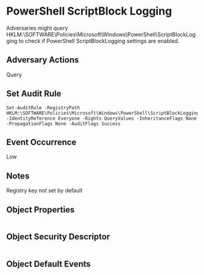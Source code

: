 # PowerShell ScriptBlock Logging

Adversaries might query HKLM:\SOFTWARE\Policies\Microsoft\Windows\PowerShell\ScriptBlockLogging to check if PowerShell ScriptBlockLogging settings are enabled.

## Adversary Actions

Query

## Set Audit Rule

```
Set-AuditRule -RegistryPath HKLM:\SOFTWARE\Policies\Microsoft\Windows\PowerShell\ScriptBlockLogging -IdentityReference Everyone -Rights QueryValues -InheritanceFlags None -PropagationFlags None -AuditFlags Success
```

## Event Occurrence

Low

## Notes

Registry key not set by default

## Object Properties

```

```

## Object Security Descriptor

```

```

## Object Default Events
